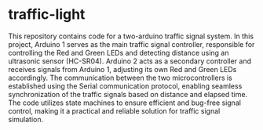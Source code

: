 # traffic-light

This repository contains code for a two-arduino traffic signal system. In this project, Arduino 1 serves as the main traffic signal controller, responsible for controlling the Red and Green LEDs and detecting distance using an ultrasonic sensor (HC-SR04). Arduino 2 acts as a secondary controller and receives signals from Arduino 1, adjusting its own Red and Green LEDs accordingly. The communication between the two microcontrollers is established using the Serial communication protocol, enabling seamless synchronization of the traffic signals based on distance and elapsed time. The code utilizes state machines to ensure efficient and bug-free signal control, making it a practical and reliable solution for traffic signal simulation.
